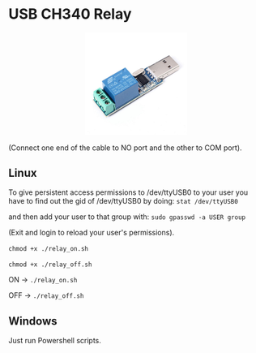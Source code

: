 # USB CH340 Relay
<p align="center"><img src="usb_ch340_relay.jpg" width="40%"></p>
(Connect one end of the cable to NO port and the other to COM port).

## Linux
To give persistent access permissions to /dev/ttyUSB0 to your user you have to find out the gid of /dev/ttyUSB0 by doing: ```stat /dev/ttyUSB0```

and then add your user to that group with: ```sudo gpasswd -a USER group```

(Exit and login to reload your user's permissions).

```chmod +x ./relay_on.sh```

```chmod +x ./relay_off.sh```

ON -> ```./relay_on.sh```

OFF -> ```./relay_off.sh```


## Windows

Just run Powershell scripts.
